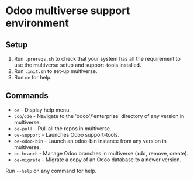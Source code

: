 # Odoo multiverse support environment
## Setup

1. Run ```.prereqs.sh``` to check that your system has all the requirement to use the multiverse setup and support-tools installed.
2. Run ```.init.sh``` to set-up multiverse.
3. Run ```oe``` for help.

## Commands
- `oe` - Display help menu.
- `cdo`/`cde` - Navigate to the 'odoo'/'enterprise' directory of any version in multiverse.
- `oe-pull` - Pull all the repos in multiverse.
- `oe-support` - Launches Odoo support-tools.
- `oe-odoo-bin` - Launch an odoo-bin instance from any version in multiverse.
- `oe-branch` - Manage Odoo branches in multiverse (add, remove, create).
- `oe-migrate` - Migrate a copy of an Odoo database to a newer version.

Run `--help` on any command for help.
